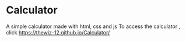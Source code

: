 # Calculator
A simple calculator made with html, css and js
To access the calculator , click https://thewiz-12.github.io/Calculator/

